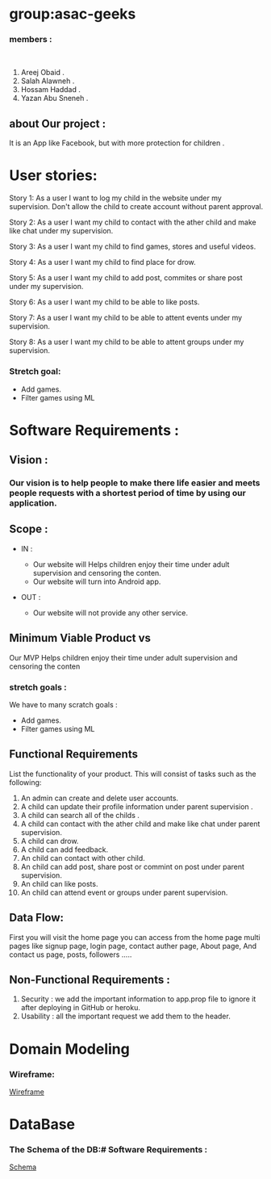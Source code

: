 # group:asac-geeks


### members  :
​
1. Areej Obaid .
​
2. Salah Alawneh .
​
3. Hossam Haddad .
​
4. Yazan Abu Sneneh .

## about Our project  : 
It is an App like Facebook, but with more protection for children .

# User stories:

Story 1:
As a user I want to log my child in the website under my supervision.
Don't allow the child to create account without parent approval.

Story 2:
As a user I want my child to contact with the ather child and make like chat under my supervision.

Story 3:
As a user I want my child to find games, stores and useful videos.

Story 4:
As a user I want my child to find place for drow.


Story 5:
As a user I want my child to add post, commites or share post under my supervision.


Story 6:
As a user I want my child to be able to like posts.


Story 7:
As a user I want my child to be able to attent events under my supervision.

Story 8:
As a user I want my child to be able to attent groups under my supervision.

### Stretch goal:
* Add games.
* Filter games using ML


# Software Requirements :

## Vision :
### Our vision is to help people to make there life easier  and meets people requests   with a shortest period of time by using our application.

## Scope :
* IN :
    * Our website will Helps children enjoy their time under adult supervision and censoring the conten.
    * Our website will turn into Android app.

* OUT :
    * Our website will not provide any other service.

 ## Minimum Viable Product vs
Our MVP Helps children enjoy their time under adult supervision and censoring the conten

### stretch goals :
We have to many scratch goals :
* Add games.
* Filter games using ML


## Functional Requirements
List the functionality of your product. This will consist of tasks such as the following:
1. An admin can create and delete user accounts.
2. A child can update their profile information under parent supervision .
3. A child can search all of the childs .
4. A child can contact with the ather child and make like chat under parent supervision.
5. A child can drow.
6. A child can add feedback.
7. An child can contact with other child.
8. An child can add post, share post or commint on post under parent supervision.
9. An child can like posts.
10. An child can attend event or groups under parent supervision.


##  Data Flow:
First you will visit the home page you can access from the home page multi pages like signup page, login page, contact auther page, About page,  And contact us page, posts, followers .....

## Non-Functional Requirements :
1. Security : we add the important information to app.prop file to ignore it after deploying in GitHub or heroku.
2. Usability : all the important request we add them to the header.

# Domain Modeling
### Wireframe:
[Wireframe](https://drive.google.com/file/d/1p_KQMdyBk93beWleas00Z_vxXI-We97d/view?usp=sharing)

# DataBase 
### The Schema of the DB:# Software Requirements :
[Schema](https://drive.google.com/file/d/1_68vmDPKdMBPbOWGdp-7htbwpYO_m8Dp/view?usp=sharing)
